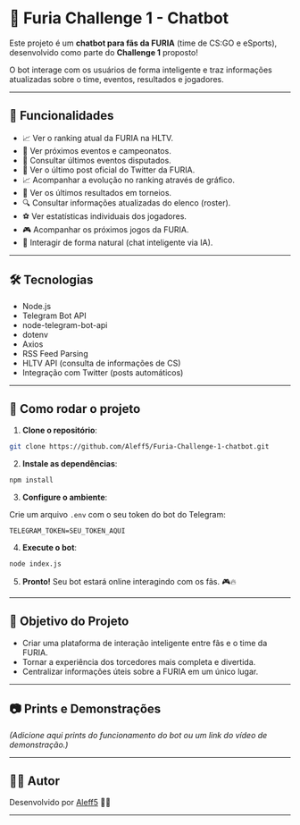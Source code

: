 # 🐺 Furia Challenge 1 - Chatbot

Este projeto é um **chatbot para fãs da FURIA** (time de CS:GO e eSports), desenvolvido como parte do **Challenge 1** proposto!

O bot interage com os usuários de forma inteligente e traz informações atualizadas sobre o time, eventos, resultados e jogadores.

---

## 🚀 Funcionalidades

- 📈 Ver o ranking atual da FURIA na HLTV.
- 📅 Ver próximos eventos e campeonatos.
- 📁 Consultar últimos eventos disputados.
- 📰 Ver o último post oficial do Twitter da FURIA.
- 📈 Acompanhar a evolução no ranking através de gráfico.
- 🎯 Ver os últimos resultados em torneios.
- 🔍 Consultar informações atualizadas do elenco (roster).
- ⚽ Ver estatísticas individuais dos jogadores.
- 🎮 Acompanhar os próximos jogos da FURIA.
- 🤖 Interagir de forma natural (chat inteligente via IA).

---

## 🛠️ Tecnologias

- Node.js
- Telegram Bot API
- node-telegram-bot-api
- dotenv
- Axios
- RSS Feed Parsing
- HLTV API (consulta de informações de CS)
- Integração com Twitter (posts automáticos)

---

## 📲 Como rodar o projeto

1. **Clone o repositório**:

```bash
git clone https://github.com/Aleff5/Furia-Challenge-1-chatbot.git
```

2. **Instale as dependências**:

```bash
npm install
```

3. **Configure o ambiente**:

Crie um arquivo `.env` com o seu token do bot do Telegram:

```
TELEGRAM_TOKEN=SEU_TOKEN_AQUI
```

4. **Execute o bot**:

```bash
node index.js
```

5. **Pronto!** Seu bot estará online interagindo com os fãs. 🎮🔥

---

## 📄 Objetivo do Projeto

- Criar uma plataforma de interação inteligente entre fãs e o time da FURIA.
- Tornar a experiência dos torcedores mais completa e divertida.
- Centralizar informações úteis sobre a FURIA em um único lugar.

---

## 📷 Prints e Demonstrações

*(Adicione aqui prints do funcionamento do bot ou um link do vídeo de demonstração.)*

---

## 👨‍💻 Autor

Desenvolvido por [Aleff5](https://github.com/Aleff5) 🤘🐺

---